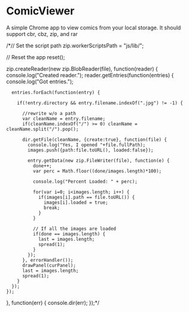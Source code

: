 ComicViewer
===========

A simple Chrome app to view comics from your local storage. It should support cbr, cbz, zip, and rar

  /*// Set the script path
  zip.workerScriptsPath = "js/lib/";

  // Reset the app
  reset();

  zip.createReader(new zip.BlobReader(file), function(reader) {
    console.log("Created reader.");
    reader.getEntries(function(entries) {
      console.log("Got entries.");

      entries.forEach(function(entry) {
        
        if(!entry.directory && entry.filename.indexOf(".jpg") != -1) {

          //rewrite w/o a path
          var cleanName = entry.filename;
          if(cleanName.indexOf("/") >= 0) cleanName = cleanName.split("/").pop();

          dir.getFile(cleanName, {create:true}, function(file) {
            console.log("Yes, I opened "+file.fullPath);
            images.push({path:file.toURL(), loaded:false});
  
            entry.getData(new zip.FileWriter(file), function(e) {
              done++;
              var perc = Math.floor((done/images.length)*100);

              console.log("Percent Loaded: " + perc);

              for(var i=0; i<images.length; i++) {
                if(images[i].path == file.toURL()) {
                  images[i].loaded = true;
                  break;
                }
              }

              // If all the images are loaded
              if(done == images.length) {
                last = images.length;
                spread(1);
              }
            });
          }, errorHandler());
          drawPanel(curPanel);
          last = images.length;
          spread(1);
        }
      });
    });
  }, function(err) {
    console.dir(err);
  });*/
